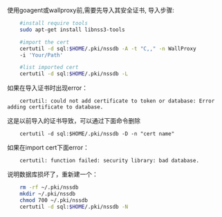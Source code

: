 使用goagent或wallproxy前,需要先导入其安全证书, 导入步骤:
```bash
    #install require tools
    sudo apt-get install libnss3-tools

    #import the cert 
    certutil -d sql:$HOME/.pki/nssdb -A -t "C,," -n WallProxy
    -i 'Your/Path'

    #list imported cert
    certutil -d sql:$HOME/.pki/nssdb -L
```
如果在导入证书时出现error：
```
    certutil: could not add certificate to token or database: Error adding certificate to database.
```
这是以前导入的证书导致，可以通过下面命令删除
```
    certutil -d sql:$HOME/.pki/nssdb -D -n "cert name"
```
如果在import cert下面error：
```
    certutil: function failed: security library: bad database.
```
说明数据库损坏了，重新建一个：
```bash
    rm -rf ~/.pki/nssdb
    mkdir ~/.pki/nssdb
    chmod 700 ~/.pki/nssdb
    certutil -d sql:$HOME/.pki/nssdb -N
```